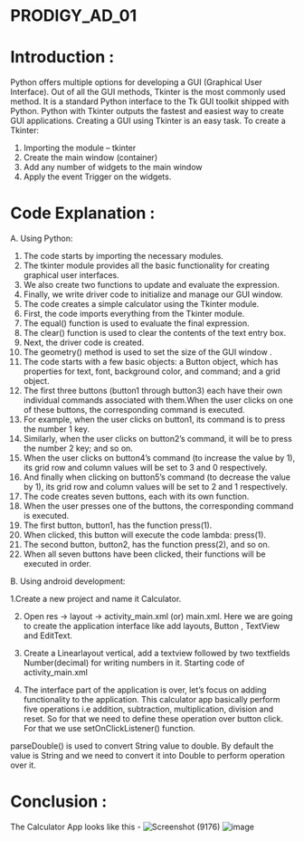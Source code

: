 # PRODIGY_AD_01
# Introduction :
Python offers multiple options for developing a GUI (Graphical User Interface). Out of all the GUI methods, Tkinter is the most commonly used method. It is a standard Python interface to the Tk GUI toolkit shipped with Python. Python with Tkinter outputs the fastest and easiest way to create GUI applications. Creating a GUI using Tkinter is an easy task.
To create a Tkinter:
1. Importing the module – tkinter
2. Create the main window (container)
3. Add any number of widgets to the main window
4. Apply the event Trigger on the widgets.
# Code Explanation :
A. Using Python:
1. The code starts by importing the necessary modules.
2. The tkinter module provides all the basic functionality for creating graphical user interfaces.
3. We also create two functions to update and evaluate the expression.
4. Finally, we write driver code to initialize and manage our GUI window.
5. The code creates a simple calculator using the Tkinter module.
6. First, the code imports everything from the Tkinter module.
7. The equal() function is used to evaluate the final expression.
8. The clear() function is used to clear the contents of the text entry box.
9. Next, the driver code is created.
10. The geometry() method is used to set the size of the GUI window .
11. The code starts with a few basic objects: a Button object, which has properties for text, font, background color, and command; and a grid object.
12. The first three buttons (button1 through button3) each have their own individual commands associated with them.When the user clicks on one of these buttons, the corresponding command is executed.
13. For example, when the user clicks on button1, its command is to press the number 1 key.
14. Similarly, when the user clicks on button2’s command, it will be to press the number 2 key; and so on.
15. When the user clicks on button4’s command (to increase the value by 1), its grid row and column values will be set to 3 and 0 respectively.
16. And finally when clicking on button5’s command (to decrease the value by 1), its grid row and column values will be set to 2 and 1 respectively.
17. The code creates seven buttons, each with its own function.
18. When the user presses one of the buttons, the corresponding command is executed.
19. The first button, button1, has the function press(1).
20. When clicked, this button will execute the code lambda: press(1).
21. The second button, button2, has the function press(2), and so on.
22. When all seven buttons have been clicked, their functions will be executed in order.

B. Using android development:

1.Create a new project and name it Calculator.

2. Open res -> layout -> activity_main.xml (or) main.xml. Here we are going to create the application interface like add layouts, Button , TextView and EditText.
   
3. Create a Linearlayout vertical, add a textview followed by two textfields Number(decimal) for writing numbers in it. Starting code of activity_main.xml
 
4. The interface part of the application is over, let’s focus on adding functionality to the application. This calculator app basically perform five operations i.e addition, subtraction, multiplication, division and reset. So for that we need to define these operation over button click. For that we use setOnClickListener() function.

parseDouble() is used to convert String value to double. By default the value is String and we need to convert it into Double to perform operation over it.
# Conclusion :
The Calculator App looks like this -
    ![Screenshot (9176)](https://github.com/RANJANA20-eng/PRODIGY_AD_01/assets/133365717/c9e9913a-b43b-4f23-b82c-aed0bd52eda8)
    ![image](https://github.com/RANJANA20-eng/PRODIGY_AD_01/assets/133365717/d18fd25f-d886-4447-bfbc-16dc0dd17fc4)

